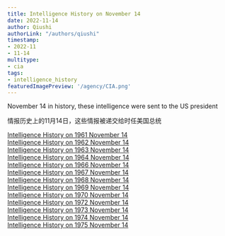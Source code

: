 ```yaml
---
title: Intelligence History on November 14
date: 2022-11-14
author: Qiushi 
authorLink: "/authors/qiushi"
timestamp: 
- 2022-11
- 11-14
multitype: 
- cia
tags: 
- intelligence_history
featuredImagePreview: '/agency/CIA.png'
---
```



November 14 in history, these intelligence were sent to the US president

情报历史上的11月14日，这些情报被递交给时任美国总统

<!--more-->







[Intelligence History on 1961 November 14](/dailybrief/1961-11-14)   
[Intelligence History on 1962 November 14](/dailybrief/1962-11-14)   
[Intelligence History on 1963 November 14](/dailybrief/1963-11-14)   
[Intelligence History on 1964 November 14](/dailybrief/1964-11-14)   
[Intelligence History on 1966 November 14](/dailybrief/1966-11-14)   
[Intelligence History on 1967 November 14](/dailybrief/1967-11-14)   
[Intelligence History on 1968 November 14](/dailybrief/1968-11-14)   
[Intelligence History on 1969 November 14](/dailybrief/1969-11-14)   
[Intelligence History on 1970 November 14](/dailybrief/1970-11-14)   
[Intelligence History on 1972 November 14](/dailybrief/1972-11-14)   
[Intelligence History on 1973 November 14](/dailybrief/1973-11-14)   
[Intelligence History on 1974 November 14](/dailybrief/1974-11-14)   
[Intelligence History on 1975 November 14](/dailybrief/1975-11-14)   
